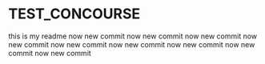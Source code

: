 # TEST_CONCOURSE
this is my readme
now new commit
now new commit
now new commit
now new commit
now new commit
now new commit
now new commit
now new commit
now new commit
